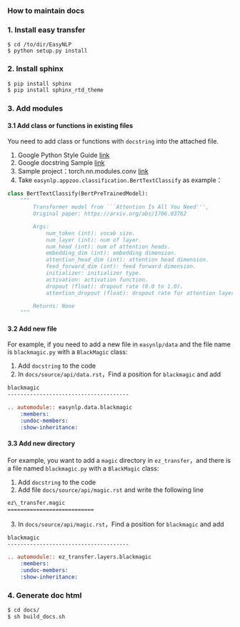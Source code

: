 ### How to maintain docs

### 1. Install easy transfer

```
$ cd /to/dir/EasyNLP
$ python setup.py install
```

### 2. Install sphinx

```bash
$ pip install sphinx
$ pip install sphinx_rtd_theme
```

### 3. Add modules

#### 3.1  Add class or functions in existing files

You need to add class or functions with `docstring` into the attached file.

1. Google Python Style Guide [link](http://google.github.io/styleguide/pyguide.html#381-docstrings)
1. Google docstring Sample [link](https://sphinxcontrib-napoleon.readthedocs.io/en/latest/example_google.html)
1. Sample project：torch.nn.modules.conv [link](https://pytorch.org/docs/stable/_modules/torch/nn/modules/conv.html#Conv1d)
1. Take `easynlp.appzoo.classification.BertTextClassify` as example：

````python
class BertTextClassify(BertPreTrainedModel):
    """
        Transformer model from ```Attention Is All You Need''',
        Original paper: https://arxiv.org/abs/1706.03762

        Args:
            num_token (int): vocab size.
            num_layer (int): num of layer.
            num_head (int): num of attention heads.
            embedding_dim (int): embedding dimension.
            attention_head_dim (int): attention head dimension.
            feed_forward_dim (int): feed forward dimension.
            initializer: initializer type.
            activation: activation function.
            dropout (float): dropout rate (0.0 to 1.0).
            attention_dropout (float): dropout rate for attention layer.

        Returns: None
    """
````

#### 3.2  Add new file

For example, if you need to add a new file in `easynlp/data` and the file name is `blackmagic.py` with a `BlackMagic` class:

1. Add `docstring` to the code
1. In `docs/source/api/data.rst`，Find a position for `blackmagic` and add

```rst
blackmagic
--------------------------------------

.. automodule:: easynlp.data.blackmagic
    :members:
    :undoc-members:
    :show-inheritance:

```

#### 3.3  Add new directory

For example, you want to add a `magic` directory in `ez_transfer`，and there is a file named `blackmagic.py` with a `BlackMagic` class:

1. Add `docstring` to the code
1. Add file `docs/source/api/magic.rst` and write the following line

```rst
ez\_transfer.magic
===========================
```

3. In `docs/source/api/magic.rst`，Find a position for `blackmagic` and add

```rst
blackmagic
--------------------------------------

.. automodule:: ez_transfer.layers.blackmagic
    :members:
    :undoc-members:
    :show-inheritance:

```

### 4.  Generate doc html

```bash
$ cd docs/
$ sh build_docs.sh
```
